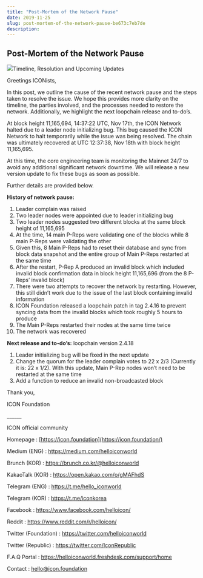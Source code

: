 ```yaml
---
title: "Post-Mortem of the Network Pause"
date: 2019-11-25
slug: post-mortem-of-the-network-pause-be673c7eb7de
description:
---
```


## Post-Mortem of the Network Pause

![](https://cdn-images-1.medium.com/max/800/1*t_YzbhE86nBOZTbxVt8_6Q.png)Timeline, Resolution and Upcoming Updates

Greetings ICONists,

In this post, we outline the cause of the recent network pause and the steps taken to resolve the issue. We hope this provides more clarity on the timeline, the parties involved, and the processes needed to restore the network. Additionally, we highlight the next loopchain release and to-do’s.

At block height 11,165,694, 14:37:22 UTC, Nov 17th, the ICON Network halted due to a leader node initializing bug. This bug caused the ICON Network to halt temporarily while the issue was being resolved. The chain was ultimately recovered at UTC 12:37:38, Nov 18th with block height 11,165,695.

At this time, the core engineering team is monitoring the Mainnet 24/7 to avoid any additional significant network downtime. We will release a new version update to fix these bugs as soon as possible.

Further details are provided below.

**History of network pause:**

1. Leader complain was raised
2. Two leader nodes were appointed due to leader initializing bug
3. Two leader nodes suggested two different blocks at the same block height of 11,165,695
4. At the time, 14 main P-Reps were validating one of the blocks while 8 main P-Reps were validating the other
5. Given this, 8 Main P-Reps had to reset their database and sync from block data snapshot and the entire group of Main P-Reps restarted at the same time
6. After the restart, P-Rep A produced an invalid block which included invalid block confirmation data in block height 11,165,696 (from the 8 P-Reps’ invalid block)
7. There were two attempts to recover the network by restarting. However, this still didn’t work due to the issue of the last block containing invalid information
8. ICON Foundation released a loopchain patch in tag 2.4.16 to prevent syncing data from the invalid blocks which took roughly 5 hours to produce
9. The Main P-Reps restarted their nodes at the same time twice
10. The network was recovered

**Next release and to-do’s:** loopchain version 2.4.18

1. Leader initializing bug will be fixed in the next update
2. Change the quorum for the leader complain votes to 22 x 2/3 (Currently it is: 22 x 1/2). With this update, Main P-Rep nodes won’t need to be restarted at the same time
3. Add a function to reduce an invalid non-broadcasted block

Thank you,

ICON Foundation

\_\_\_\_\_\_

ICON official community

Homepage : [https://icon.foundation](https://icon.foundation/)

Medium (ENG) : <https://medium.com/helloiconworld>

Brunch (KOR) : <https://brunch.co.kr/@helloiconworld>

KakaoTalk (KOR) : <https://open.kakao.com/o/gMAFhdS>

Telegram (ENG) : <https://t.me/hello_iconworld>

Telegram (KOR) : <https://t.me/iconkorea>

Facebook : <https://www.facebook.com/helloicon/>

Reddit : <https://www.reddit.com/r/helloicon/>

Twitter (Foundation) : <https://twitter.com/helloiconworld>

Twitter (Republic) : <https://twitter.com/IconRepublic>

F.A.Q Portal : <https://helloiconworld.freshdesk.com/support/home>

Contact : hello@icon.foundation

